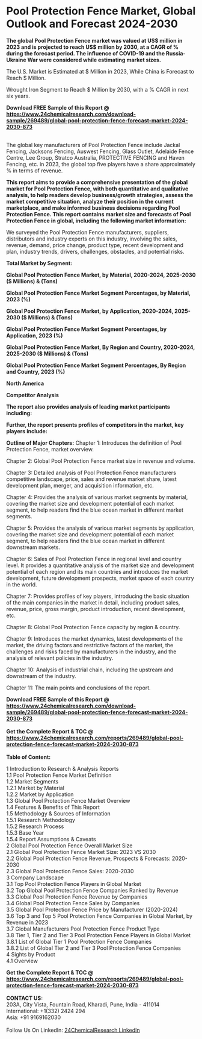 <h1>Pool Protection Fence Market, Global Outlook and Forecast 2024-2030</h1><p><strong>The global Pool Protection Fence market was valued at US$ million in 2023 and is projected to reach US$ million by 2030, at a CAGR of % during the forecast period. The influence of COVID-19 and the Russia-Ukraine War were considered while estimating market sizes.</strong></p><p>
The U.S. Market is Estimated at $ Million in 2023, While China is Forecast to Reach $ Million.</p><p>
Wrought Iron Segment to Reach $ Million by 2030, with a % CAGR in next six years.</p><div><b>Download FREE Sample of this Report @ 
            <a href="https://www.24chemicalresearch.com/download-sample/269489/global-pool-protection-fence-forecast-market-2024-2030-873">
            https://www.24chemicalresearch.com/download-sample/269489/global-pool-protection-fence-forecast-market-2024-2030-873</a></b></div><br><p>
The global key manufacturers of Pool Protection Fence include Jackal Fencing, Jacksons Fencing, Auswest Fencing, Glass Outlet, Adelaide Fence Centre, Lee Group, Stratco Australia, PROTECTIVE FENCING and Haven Fencing, etc. in 2023, the global top five players have a share approximately % in terms of revenue.</p><p>
<strong>This report aims to provide a comprehensive presentation of the global market for Pool Protection Fence, with both quantitative and qualitative analysis, to help readers develop business/growth strategies, assess the market competitive situation, analyze their position in the current marketplace, and make informed business decisions regarding Pool Protection Fence. This report contains market size and forecasts of Pool Protection Fence in global, including the following market information:</strong></p><p>
</p><p>
</p><p>We surveyed the Pool Protection Fence manufacturers, suppliers, distributors and industry experts on this industry, involving the sales, revenue, demand, price change, product type, recent development and plan, industry trends, drivers, challenges, obstacles, and potential risks.</p><p>
<strong>Total Market by Segment:</strong></p><p>
<strong>Global Pool Protection Fence Market, by Material, 2020-2024, 2025-2030 ($ Millions) &amp; (Tons)</strong></p><p>
<strong>Global Pool Protection Fence Market Segment Percentages, by Material, 2023 (%)</strong></p><p>
</p><p>
<strong>Global Pool Protection Fence Market, by Application, 2020-2024, 2025-2030 ($ Millions) &amp; (Tons)</strong></p><p>
<strong>Global Pool Protection Fence Market Segment Percentages, by Application, 2023 (%)</strong></p><p>
</p><p>
<strong>Global Pool Protection Fence Market, By Region and Country, 2020-2024, 2025-2030 ($ Millions) &amp; (Tons)</strong></p><p>
<strong>Global Pool Protection Fence Market Segment Percentages, By Region and Country, 2023 (%)</strong></p><p>
<strong>North America</strong></p><p>
</p><p>
<strong>Competitor Analysis</strong></p><p>
<strong>The report also provides analysis of leading market participants including:</strong></p><p>
</p><p>
<strong>Further, the report presents profiles of competitors in the market, key players include:</strong></p><p>
</p><p>
<strong>Outline of Major Chapters:</strong>
Chapter 1: Introduces the definition of Pool Protection Fence, market overview.</p><p>
Chapter 2: Global Pool Protection Fence market size in revenue and volume.</p><p>
Chapter 3: Detailed analysis of Pool Protection Fence manufacturers competitive landscape, price, sales and revenue market share, latest development plan, merger, and acquisition information, etc.</p><p>
Chapter 4: Provides the analysis of various market segments by material, covering the market size and development potential of each market segment, to help readers find the blue ocean market in different market segments.</p><p>
Chapter 5: Provides the analysis of various market segments by application, covering the market size and development potential of each market segment, to help readers find the blue ocean market in different downstream markets.</p><p>
Chapter 6: Sales of Pool Protection Fence in regional level and country level. It provides a quantitative analysis of the market size and development potential of each region and its main countries and introduces the market development, future development prospects, market space of each country in the world.</p><p>
Chapter 7: Provides profiles of key players, introducing the basic situation of the main companies in the market in detail, including product sales, revenue, price, gross margin, product introduction, recent development, etc.</p><p>
Chapter 8: Global Pool Protection Fence capacity by region &amp; country.</p><p>
Chapter 9: Introduces the market dynamics, latest developments of the market, the driving factors and restrictive factors of the market, the challenges and risks faced by manufacturers in the industry, and the analysis of relevant policies in the industry.</p><p>
Chapter 10: Analysis of industrial chain, including the upstream and downstream of the industry.</p><p>
Chapter 11: The main points and conclusions of the report.</p><div><b>Download FREE Sample of this Report @ 
            <a href="https://www.24chemicalresearch.com/download-sample/269489/global-pool-protection-fence-forecast-market-2024-2030-873">
            https://www.24chemicalresearch.com/download-sample/269489/global-pool-protection-fence-forecast-market-2024-2030-873</a></b></div><br><div><b>Get the Complete Report & TOC @ 
            <a href="https://www.24chemicalresearch.com/reports/269489/global-pool-protection-fence-forecast-market-2024-2030-873">
            https://www.24chemicalresearch.com/reports/269489/global-pool-protection-fence-forecast-market-2024-2030-873</a></b></div><br>
            <b>Table of Content:</b><p>1 Introduction to Research & Analysis Reports<br />
    1.1 Pool Protection Fence Market Definition<br />
    1.2 Market Segments<br />
        1.2.1 Market by Material<br />
        1.2.2 Market by Application<br />
    1.3 Global Pool Protection Fence Market Overview<br />
    1.4 Features & Benefits of This Report<br />
    1.5 Methodology & Sources of Information<br />
        1.5.1 Research Methodology<br />
        1.5.2 Research Process<br />
        1.5.3 Base Year<br />
        1.5.4 Report Assumptions & Caveats<br />
2 Global Pool Protection Fence Overall Market Size<br />
    2.1 Global Pool Protection Fence Market Size: 2023 VS 2030<br />
    2.2 Global Pool Protection Fence Revenue, Prospects & Forecasts: 2020-2030<br />
    2.3 Global Pool Protection Fence Sales: 2020-2030<br />
3 Company Landscape<br />
    3.1 Top Pool Protection Fence Players in Global Market<br />
    3.2 Top Global Pool Protection Fence Companies Ranked by Revenue<br />
    3.3 Global Pool Protection Fence Revenue by Companies<br />
    3.4 Global Pool Protection Fence Sales by Companies<br />
    3.5 Global Pool Protection Fence Price by Manufacturer (2020-2024)<br />
    3.6 Top 3 and Top 5 Pool Protection Fence Companies in Global Market, by Revenue in 2023<br />
    3.7 Global Manufacturers Pool Protection Fence Product Type<br />
    3.8 Tier 1, Tier 2 and Tier 3 Pool Protection Fence Players in Global Market<br />
        3.8.1 List of Global Tier 1 Pool Protection Fence Companies<br />
        3.8.2 List of Global Tier 2 and Tier 3 Pool Protection Fence Companies<br />
4 Sights by Product<br />
    4.1 Overview<br />
        </p><div><b>Get the Complete Report & TOC @ 
            <a href="https://www.24chemicalresearch.com/reports/269489/global-pool-protection-fence-forecast-market-2024-2030-873">
            https://www.24chemicalresearch.com/reports/269489/global-pool-protection-fence-forecast-market-2024-2030-873</a></b></div><br><b>CONTACT US:</b><br>
            203A, City Vista, Fountain Road, Kharadi, Pune, India - 411014<br>
            International: +1(332) 2424 294<br>
            Asia: +91 9169162030 <br><br>
            Follow Us On LinkedIn: <a href="https://www.linkedin.com/company/24chemicalresearch/">24ChemicalResearch LinkedIn</a>